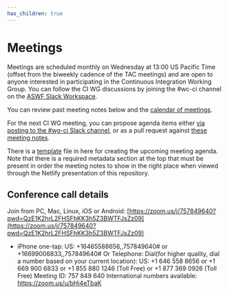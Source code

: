 ```yaml
---
has_children: true
---
```

# Meetings 

Meetings are scheduled monthly on Wednesday at 13:00 US Pacific Time (offset from the biweekly cadence of the TAC meetings) and are open to anyone interested in participating in the Continuous Integration Working Group. You can follow the CI WG discussions by joining the #wc-ci channel on the [ASWF Slack Workspace](https://slack.aswf.io/).

You can review past meeting notes below and the [calendar of meetings](https://lists.aswf.io/calendar).

For the next CI WG meeting, you can propose agenda items either [via posting to the #wg-ci Slack channel](https://app.slack.com/client/TKA297NS0/C0169RX7MMK), or as a pull request against [these meeting notes](/meetings).

There is a [template](template.md) file in here for creating the upcoming meeting agenda. Note that there is a required metadata section at the top that must be present in order the meeting notes to show in the right place when viewed through the Netlify presentation of this repository.

## Conference call details

Join from PC, Mac, Linux, iOS or Android: [https://zoom.us/j/757849640?pwd=QzE1K2hrL2FHSFhKK3h5Z3BWTFJsZz09](https://zoom.us/j/757849640?pwd=QzE1K2hrL2FHSFhKK3h5Z3BWTFJsZz09) 

* iPhone one-tap: US: +16465588656,,757849640#  or +16699006833,,757849640#
Or Telephone:
    Dial(for higher quality, dial a number based on your current location):
        US: +1 646 558 8656  or +1 669 900 6833  or +1 855 880 1246 (Toll Free) or +1 877 369 0926 (Toll Free)
    Meeting ID: 757 849 640
    International numbers available: https://zoom.us/u/bHi4eTbaK
